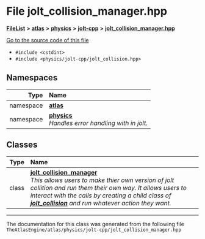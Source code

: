 

# File jolt\_collision\_manager.hpp



[**FileList**](files.md) **>** [**atlas**](dir_1e6ffef027cfcf7ded3287660b505c9f.md) **>** [**physics**](dir_40e4880a491f87475db52b6f14fdb765.md) **>** [**jolt-cpp**](dir_4275702edcca8362402a3c9bf0161df7.md) **>** [**jolt\_collision\_manager.hpp**](jolt__collision__manager_8hpp.md)

[Go to the source code of this file](jolt__collision__manager_8hpp_source.md)



* `#include <cstdint>`
* `#include <physics/jolt-cpp/jolt_collision.hpp>`













## Namespaces

| Type | Name |
| ---: | :--- |
| namespace | [**atlas**](namespaceatlas.md) <br> |
| namespace | [**physics**](namespaceatlas_1_1physics.md) <br>_Handles error handling with in jolt._  |


## Classes

| Type | Name |
| ---: | :--- |
| class | [**jolt\_collision\_manager**](classatlas_1_1physics_1_1jolt__collision__manager.md) <br>_This allows users to make thier own version of jolt collition and run them their own way. It allows users to interact with the calls by creating a child class of_ [_**jolt\_collision**_](classatlas_1_1physics_1_1jolt__collision.md) _and run whatever action they want._ |



















































------------------------------
The documentation for this class was generated from the following file `TheAtlasEngine/atlas/physics/jolt-cpp/jolt_collision_manager.hpp`

